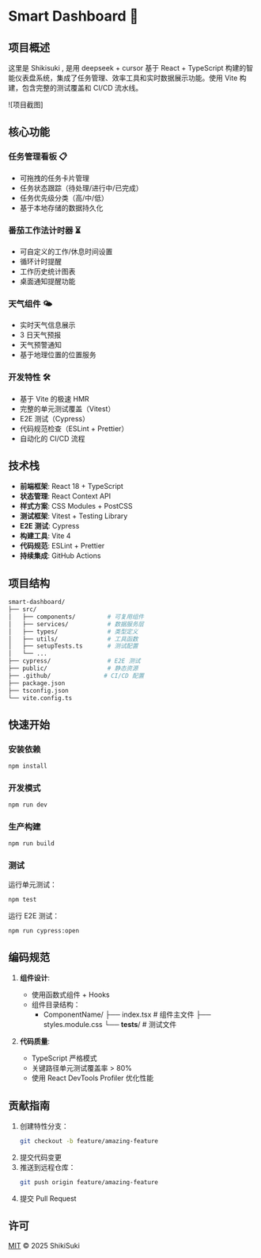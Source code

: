# Smart Dashboard 🚀

## 项目概述

这里是 Shikisuki , 是用 deepseek + cursor 基于 React + TypeScript 构建的智能仪表盘系统，集成了任务管理、效率工具和实时数据展示功能。使用 Vite 构建，包含完整的测试覆盖和 CI/CD 流水线。

![项目截图]<!-- 此处可以补充截图路径 -->

## 核心功能

### 任务管理看板 📋

- 可拖拽的任务卡片管理
- 任务状态跟踪（待处理/进行中/已完成）
- 任务优先级分类（高/中/低）
- 基于本地存储的数据持久化

### 番茄工作法计时器 ⏳

- 可自定义的工作/休息时间设置
- 循环计时提醒
- 工作历史统计图表
- 桌面通知提醒功能

### 天气组件 🌤️

- 实时天气信息展示
- 3 日天气预报
- 天气预警通知
- 基于地理位置的位置服务

### 开发特性 🛠️

- 基于 Vite 的极速 HMR
- 完整的单元测试覆盖（Vitest）
- E2E 测试（Cypress）
- 代码规范检查（ESLint + Prettier）
- 自动化的 CI/CD 流程

## 技术栈

- **前端框架**: React 18 + TypeScript
- **状态管理**: React Context API
- **样式方案**: CSS Modules + PostCSS
- **测试框架**: Vitest + Testing Library
- **E2E 测试**: Cypress
- **构建工具**: Vite 4
- **代码规范**: ESLint + Prettier
- **持续集成**: GitHub Actions

## 项目结构

```bash
smart-dashboard/
├── src/
│   ├── components/         # 可复用组件
│   ├── services/           # 数据服务层
│   ├── types/              # 类型定义
│   ├── utils/              # 工具函数
│   ├── setupTests.ts       # 测试配置
│   └── ...
├── cypress/                # E2E 测试
├── public/                 # 静态资源
├── .github/               # CI/CD 配置
├── package.json
├── tsconfig.json
└── vite.config.ts
```

## 快速开始

### 安装依赖

```bash
npm install
```

### 开发模式

```bash
npm run dev
```

### 生产构建

```bash
npm run build
```

### 测试

运行单元测试：

```bash
npm test
```

运行 E2E 测试：

```bash
npm run cypress:open
```

## 编码规范

1. **组件设计**:

   - 使用函数式组件 + Hooks
   - 组件目录结构：
     - ComponentName/
       ├── index.tsx # 组件主文件
       ├── styles.module.css
       └── **tests**/ # 测试文件

2. **代码质量**:
   - TypeScript 严格模式
   - 关键路径单元测试覆盖率 > 80%
   - 使用 React DevTools Profiler 优化性能

## 贡献指南

1. 创建特性分支：
   ```bash
   git checkout -b feature/amazing-feature
   ```
2. 提交代码变更
3. 推送到远程仓库：
   ```bash
   git push origin feature/amazing-feature
   ```
4. 提交 Pull Request

## 许可

[MIT](LICENSE) © 2025 ShikiSuki
